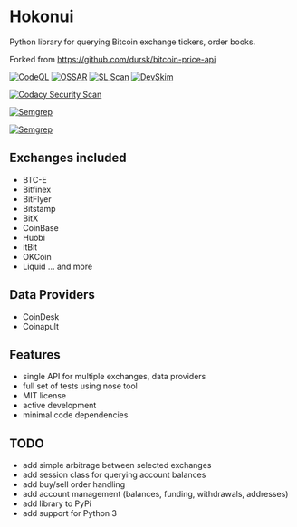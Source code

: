 # Hokonui
Python library for querying Bitcoin exchange tickers, order books. 

Forked from <https://github.com/dursk/bitcoin-price-api>

[![CodeQL](https://github.com/laisee/hokonui/actions/workflows/codeql-analysis.yml/badge.svg)](https://github.com/laisee/hokonui/actions/workflows/codeql-analysis.yml)
[![OSSAR](https://github.com/laisee/hokonui/actions/workflows/ossar-analysis.yml/badge.svg)](https://github.com/laisee/hokonui/actions/workflows/ossar-analysis.yml)
[![SL Scan](https://github.com/laisee/hokonui/actions/workflows/shiftleft-analysis.yml/badge.svg)](https://github.com/laisee/hokonui/actions/workflows/shiftleft-analysis.yml)
[![DevSkim](https://github.com/laisee/hokonui/actions/workflows/devskim-analysis.yml/badge.svg)](https://github.com/laisee/hokonui/actions/workflows/devskim-analysis.yml)

[![Codacy Security Scan](https://github.com/laisee/hokonui/actions/workflows/codacy-analysis.yml/badge.svg)](https://github.com/laisee/hokonui/actions/workflows/codacy-analysis.yml)

[![Semgrep](https://github.com/laisee/hokonui/actions/workflows/semgrep.yml/badge.svg)](https://github.com/laisee/hokonui/actions/workflows/semgrep.yml)

[![Semgrep](https://github.com/laisee/hokonui/actions/workflows/semgrep-analysis.yml/badge.svg)](https://github.com/laisee/hokonui/actions/workflows/semgrep-analysis.yml)


## Exchanges included
- BTC-E
- Bitfinex
- BitFlyer
- Bitstamp
- BitX
- CoinBase
- Huobi
- itBit
- OKCoin
- Liquid
 ... and more 

## Data Providers
- CoinDesk
- Coinapult

## Features
- single API for multiple exchanges, data providers
- full set of tests using nose tool
- MIT license
- active development
- minimal code dependencies
 
## TODO
- add simple arbitrage between selected exchanges
- add session class for querying account balances
- add buy/sell order handling
- add account management (balances, funding, withdrawals, addresses)
- add library to PyPi
- add support for Python 3
